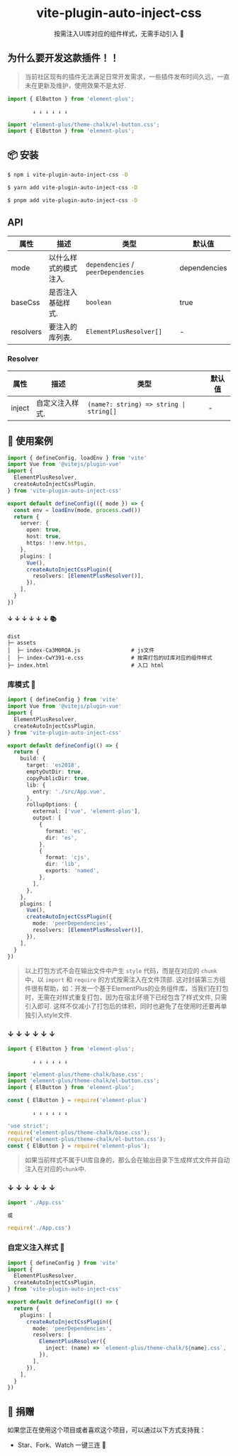 <h1 align="center">vite-plugin-auto-inject-css</h1>

<p align="center">按需注入UI库对应的组件样式，无需手动引入 💪</p>

## 为什么要开发这款插件！！

> 当前社区现有的插件无法满足日常开发需求，一些插件发布时间久远，一直未在更新及维护，使用效果不是太好.

```ts
import { ElButton } from 'element-plus';

        ↓ ↓ ↓ ↓ ↓ ↓

import 'element-plus/theme-chalk/el-button.css';
import { ElButton } from 'element-plus';
```

## 📦 安装

```bash
$ npm i vite-plugin-auto-inject-css -D
```

```bash
$ yarn add vite-plugin-auto-inject-css -D
```

```bash
$ pnpm add vite-plugin-auto-inject-css -D
```

## API

| 属性      | 描述                  | 类型                                | 默认值       |
| --------- | --------------------- | ----------------------------------- | ------------ |
| mode      | 以什么样式的模式注入. | `dependencies` / `peerDependencies` | dependencies |
| baseCss   | 是否注入基础样式.     | `boolean`                           | true         |
| resolvers | 要注入的库列表.       | `ElementPlusResolver[]`             | -            |

### Resolver

| 属性   | 描述            | 类型                                    | 默认值 |
| ------ | --------------- | --------------------------------------- | ------ |
| inject | 自定义注入样式. | `(name?: string) => string \| string[]` | -      |

## 🔨 使用案例

```ts
import { defineConfig, loadEnv } from 'vite'
import Vue from '@vitejs/plugin-vue'
import {
  ElementPlusResolver,
  createAutoInjectCssPlugin,
} from 'vite-plugin-auto-inject-css'

export default defineConfig(({ mode }) => {
  const env = loadEnv(mode, process.cwd())
  return {
    server: {
      open: true,
      host: true,
      https: !!env.https,
    },
    plugins: [
      Vue(),
      createAutoInjectCssPlugin({
        resolvers: [ElementPlusResolver()],
      }),
    ],
  }
})
```

#### ↓ ↓ ↓ ↓ ↓ ↓ 📚

```text
dist
├─ assets
│  ├─ index-Ca3M0RQA.js                # js文件
│  ├─ index-CwY391-e.css               # 按需打包的UI库对应的组件样式
├─ index.html                          # 入口 html
```

### 库模式 🚀

```ts
import { defineConfig } from 'vite'
import Vue from '@vitejs/plugin-vue'
import {
  ElementPlusResolver,
  createAutoInjectCssPlugin,
} from 'vite-plugin-auto-inject-css'

export default defineConfig(() => {
  return {
    build: {
      target: 'es2018',
      emptyOutDir: true,
      copyPublicDir: true,
      lib: {
        entry: './src/App.vue',
      },
      rollupOptions: {
        external: ['vue', 'element-plus'],
        output: [
          {
            format: 'es',
            dir: 'es',
          },
          {
            format: 'cjs',
            dir: 'lib',
            exports: 'named',
          },
        ],
      },
    },
    plugins: [
      Vue(),
      createAutoInjectCssPlugin({
        mode: 'peerDependencies',
        resolvers: [ElementPlusResolver()],
      }),
    ],
  }
})
```

> 以上打包方式不会在输出文件中产生 `style` 代码，而是在对应的 `chunk` 中，以 `import` 和 `require` 的方式按需注入在文件顶部.
> 这对封装第三方组件很有帮助，如：开发一个基于ElementPlus的业务组件库，当我们在打包时，无需在对样式重复打包，因为在宿主环境下已经包含了样式文件, 只需引入即可.
> 这样不仅减小了打包后的体积，同时也避免了在使用时还要再单独引入style文件.

### ↓ ↓ ↓ ↓ ↓ ↓

```ts
import { ElButton } from 'element-plus';

        ↓ ↓ ↓ ↓ ↓ ↓

import 'element-plus/theme-chalk/base.css';
import 'element-plus/theme-chalk/el-button.css';
import { ElButton } from 'element-plus';
```

```ts
const { ElButton } = require('element-plus')

        ↓ ↓ ↓ ↓ ↓ ↓

'use strict';
require('element-plus/theme-chalk/base.css');
require('element-plus/theme-chalk/el-button.css');
const { ElButton } = require('element-plus');
```

> 如果当前样式不属于UI库自身的，那么会在输出目录下生成样式文件并自动注入在对应的`chunk`中.

### ↓ ↓ ↓ ↓ ↓ ↓

```ts
import './App.css'

或

require('./App.css')
```

### 自定义注入样式 🚀

```ts
import { defineConfig } from 'vite'
import {
  ElementPlusResolver,
  createAutoInjectCssPlugin,
} from 'vite-plugin-auto-inject-css'

export default defineConfig(() => {
  return {
    plugins: [
      createAutoInjectCssPlugin({
        mode: 'peerDependencies',
        resolvers: [
          ElementPlusResolver({
            inject: (name) => `element-plus/theme-chalk/${name}.css`,
          }),
        ],
      }),
    ],
  }
})
```

## 🍵 捐赠

如果您正在使用这个项目或者喜欢这个项目，可以通过以下方式支持我：

- Star、Fork、Watch 一键三连 🚀
